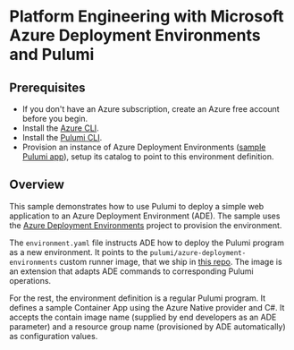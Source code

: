 # Platform Engineering with Microsoft Azure Deployment Environments and Pulumi

## Prerequisites

- If you don't have an Azure subscription, create an Azure free account before you begin.
- Install the [Azure CLI](https://docs.microsoft.com/en-us/cli/azure/install-azure-cli).
- Install the [Pulumi CLI](https://www.pulumi.com/docs/get-started/install/?utm_source=GitHub&utm_medium=referral&utm_campaign=workshops).
- Provision an instance of Azure Deployment Environments ([sample Pulumi app](https://github.com/pulumi/azure-deployment-environments/tree/main/Provisioning/ade)), setup its catalog to point to this environment definition.

## Overview

This sample demonstrates how to use Pulumi to deploy a simple web application to an Azure Deployment Environment (ADE). The sample uses the [Azure Deployment Environments](https://github.com/pulumi/azure-deployment-environments) project to provision the environment.

The `environment.yaml` file instructs ADE how to deploy the Pulumi program as a new environment. It points to the `pulumi/azure-deployment-environments` custom runner image, that we ship in [this repo](https://github.com/pulumi/azure-deployment-environments/tree/main/Runner-Image). The image is an extension that adapts ADE commands to corresponding Pulumi operations.

For the rest, the environment definition is a regular Pulumi program. It defines a sample Container App using the Azure Native provider and C#. It accepts the contain image name (supplied by end developers as an ADE parameter) and a resource group name (provisioned by ADE automatically) as configuration values.
